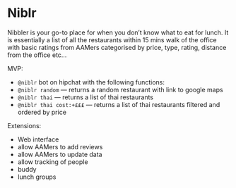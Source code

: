 # Niblr

Nibbler is your go-to place for when you don’t know what to eat for lunch.
It is essentially a list of all the restaurants within 15 mins walk of the
office with basic ratings from AAMers categorised by price, type, rating,
distance from the office etc…

MVP:

- `@niblr` bot on hipchat with the following functions:
- `@niblr random` — returns a random restaurant with link to google maps
- `@niblr thai` — returns a list of thai restaurants
- `@niblr thai cost:+£££`  — returns a list of thai restaurants filtered and ordered by price 

Extensions:

- Web interface
- allow AAMers to add reviews
- allow AAMers to update data
- allow tracking of people
- buddy
- lunch groups
